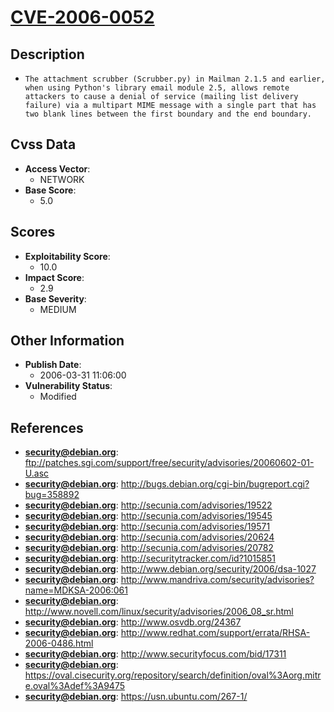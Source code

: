 
# [CVE-2006-0052](ftp://patches.sgi.com/support/free/security/advisories/20060602-01-U.asc)

## Description

- `The attachment scrubber (Scrubber.py) in Mailman 2.1.5 and earlier, when using Python's library email module 2.5, allows remote attackers to cause a denial of service (mailing list delivery failure) via a multipart MIME message with a single part that has two blank lines between the first boundary and the end boundary.`

## Cvss Data

- **Access Vector**:
  - NETWORK
- **Base Score**:
  - 5.0

## Scores

- **Exploitability Score**:
  - 10.0
- **Impact Score**:
  - 2.9
- **Base Severity**:
  - MEDIUM

## Other Information

- **Publish Date**:
  - 2006-03-31 11:06:00
- **Vulnerability Status**:
  - Modified

## References

- **security@debian.org**: ftp://patches.sgi.com/support/free/security/advisories/20060602-01-U.asc
- **security@debian.org**: http://bugs.debian.org/cgi-bin/bugreport.cgi?bug=358892
- **security@debian.org**: http://secunia.com/advisories/19522
- **security@debian.org**: http://secunia.com/advisories/19545
- **security@debian.org**: http://secunia.com/advisories/19571
- **security@debian.org**: http://secunia.com/advisories/20624
- **security@debian.org**: http://secunia.com/advisories/20782
- **security@debian.org**: http://securitytracker.com/id?1015851
- **security@debian.org**: http://www.debian.org/security/2006/dsa-1027
- **security@debian.org**: http://www.mandriva.com/security/advisories?name=MDKSA-2006:061
- **security@debian.org**: http://www.novell.com/linux/security/advisories/2006_08_sr.html
- **security@debian.org**: http://www.osvdb.org/24367
- **security@debian.org**: http://www.redhat.com/support/errata/RHSA-2006-0486.html
- **security@debian.org**: http://www.securityfocus.com/bid/17311
- **security@debian.org**: https://oval.cisecurity.org/repository/search/definition/oval%3Aorg.mitre.oval%3Adef%3A9475
- **security@debian.org**: https://usn.ubuntu.com/267-1/
